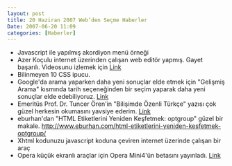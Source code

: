```yaml
---
layout: post
title: 20 Haziran 2007 Web’den Seçme Haberler
Date: 2007-06-20 11:09
categories: [Haberler]
---
```


-   Javascript ile yapılmış akordiyon menü örneği 
-   Azer Koçulu internet üzerinden çalışan web editör yapmış. Gayet
    başarılı. Videosunu izlemek için [Link][1]
-   Bilinmeyen 10 CSS ipucu.
-   Google'da arama yaparken daha yeni sonuçlar elde etmek için
    "Gelişmiş Arama" kısmında tarih seçeneğinden bir seçim yaparak daha
    yeni sonuçlar elde edebiliyoruz. [Link][3]
-   Emeritüs Prof. Dr. Tuncer Ören'in "Bilişimde Özenli Türkçe" yazısı
    çok güzel herkesin okumasını yavsiye ederim. [Link][4]
-   eburhan'dan "HTML Etiketlerini Yeniden Keşfetmek: optgroup" güzel
    bir makale. http://www.eburhan.com/html-etiketlerini-yeniden-kesfetmek-optgroup/
-   Xhtml kodunuzu javascript koduna çeviren internet üzerinde çalışan
    bir araç
-   Opera küçük ekranlı araçlar için Opera Mini4'ün betasını yayınladı.
    [Link][7]

  [1]: http://rainbow9.org/?demo "Link"
  [3]: http://googlesystem.blogspot.com/2007/06/get-fresh-search-results-from-google.html
    "Link"
  [4]: http://www.bilimbilmek.com/sayfa/bilisimde_ozenli_turkce.html
    "Link"
  [7]: http://my.opera.com/community/blog/beta-of-opera-mini-4-is-here
    "Link"
